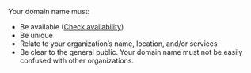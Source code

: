 Your domain name must:

- Be available ([Check availability](#))
- Be unique
- Relate to your organization’s name, location, and/or services
- Be clear to the general public. Your domain name must not be easily confused with other organizations.